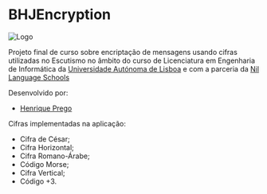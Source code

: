# BHJEncryption

![Logo](https://i.imgur.com/WXAqdAe.png)

Projeto final de curso sobre encriptação de mensagens usando cifras utilizadas no Escutismo no âmbito do curso de Licenciatura em Engenharia de Informática da [Universidade Autónoma de Lisboa](https://autonoma.pt/) e com a parceria da [Nil Language Schools](https://www.nil.pt/web/)

Desenvolvido por:

- [Henrique Prego](https://github.com/mrhenry549)

Cifras implementadas na aplicação:

- Cifra de César;
- Cifra Horizontal;
- Cifra Romano-Árabe;
- Código Morse;
- Cifra Vertical;
- Código +3.

